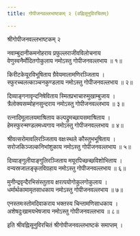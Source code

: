 ```yaml
---
title: गोपीजनवल्लभाष्टकम् २ (वह्निसूनुविरचितम्)

---
```

  
 श्रीगोपीजनवल्लभाष्टकम् २   
  
नवाम्बुदानीकमनोहराय प्रफुल्लराजीवविलोचनाय  
वेणुस्वनैर्मोदितगोकुलाय नमोऽस्तु गोपीजनवल्लभाय ॥ १॥  
  
किरीटकेयूरविभूषिताय ग्रैवेयमालामणिरञ्जिताय ।  
स्फुरच्चलत्काञ्चनकुण्डलाय नमोऽस्तु गोपीजनवल्लभाय ॥ २॥  
  
दिव्याङ्गनावृन्दनिषेविताय स्मितप्रभाचारुमुखाम्बुजाय ।  
त्रैलोक्यसम्मोहनसुन्दराय नमोऽस्तु गोपीजनवल्लभाय ॥ ३॥  
  
रत्नादिमूलालयमाश्रिताय कल्पद्रुमच्छायसमाश्रिताय ।  
हेमस्फुरन्मण्डलमध्यगाय नमोऽस्तु गोपीजनवल्लभाय ॥ ४॥  
  
श्रीवत्सरोमावलिरञ्जिताय वक्षःस्थले कौस्तुभभूषिताय ।  
सरोजकिञ्जल्कनिभांशुकाय नमोऽस्तु गोपीजनवल्लभाय ॥ ५॥  
  
दिव्याङ्गुलीयाङ्गुलिरञ्जिताय मयूरपिच्छच्छविशोभिताय ।  
वन्यस्रजालङ्कृतविग्रहाय नमोऽस्तु गोपीजनवल्लभाय ॥ ६॥  
  
मुनीन्द्रवृन्दैरभिसंस्तुताय क्षरत्पयोगोकुलगोकुलाय ।  
धर्मार्थकामामृतसाधकाय नमोऽस्तु गोपीजनवल्लभाय ॥ ७॥  
  
एनस्तमःस्तोमदिवाकराय भक्तस्य चिन्तामणिसाधकाय ।  
अशेषदुःखामयभेषजाय नमोऽस्तु गोपीजनवल्लभाय ॥ ८॥  
  
इति श्रीवह्निसूनुविरचितं श्रीगोपीजनवल्लभाष्टकं समाप्तम् ।  
  
  

  

